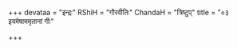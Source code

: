 +++
devataa = "इन्द्रः"
RShiH = "गौरवीतिः"
ChandaH = "त्रिष्टुप्"
title = "०३ इयमेषाममृतानां गीः"

+++

